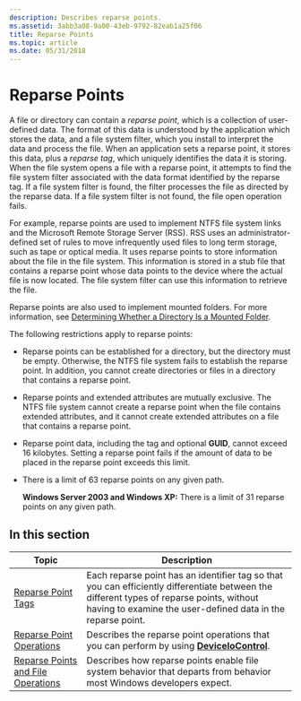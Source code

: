 ```yaml
---
description: Describes reparse points.
ms.assetid: 3abb3a08-9a00-43eb-9792-82eab1a25f06
title: Reparse Points
ms.topic: article
ms.date: 05/31/2018
---
```


# Reparse Points

A file or directory can contain a *reparse point*, which is a collection of user-defined data. The format of this data is understood by the application which stores the data, and a file system filter, which you install to interpret the data and process the file. When an application sets a reparse point, it stores this data, plus a *reparse tag*, which uniquely identifies the data it is storing. When the file system opens a file with a reparse point, it attempts to find the file system filter associated with the data format identified by the reparse tag. If a file system filter is found, the filter processes the file as directed by the reparse data. If a file system filter is not found, the file open operation fails.

For example, reparse points are used to implement NTFS file system links and the Microsoft Remote Storage Server (RSS). RSS uses an administrator-defined set of rules to move infrequently used files to long term storage, such as tape or optical media. It uses reparse points to store information about the file in the file system. This information is stored in a stub file that contains a reparse point whose data points to the device where the actual file is now located. The file system filter can use this information to retrieve the file.

Reparse points are also used to implement mounted folders. For more information, see [Determining Whether a Directory Is a Mounted Folder](determining-whether-a-directory-is-a-volume-mount-point.md).

The following restrictions apply to reparse points:

-   Reparse points can be established for a directory, but the directory must be empty. Otherwise, the NTFS file system fails to establish the reparse point. In addition, you cannot create directories or files in a directory that contains a reparse point.
-   Reparse points and extended attributes are mutually exclusive. The NTFS file system cannot create a reparse point when the file contains extended attributes, and it cannot create extended attributes on a file that contains a reparse point.
-   Reparse point data, including the tag and optional **GUID**, cannot exceed 16 kilobytes. Setting a reparse point fails if the amount of data to be placed in the reparse point exceeds this limit.
-   There is a limit of 63 reparse points on any given path.

    **Windows Server 2003 and Windows XP:** There is a limit of 31 reparse points on any given path.

## In this section



| Topic                                                                                   | Description                                                                                                                                                                                                        |
|-----------------------------------------------------------------------------------------|--------------------------------------------------------------------------------------------------------------------------------------------------------------------------------------------------------------------|
| [Reparse Point Tags](reparse-point-tags.md)<br/>                                 | Each reparse point has an identifier tag so that you can efficiently differentiate between the different types of reparse points, without having to examine the user-defined data in the reparse point.<br/> |
| [Reparse Point Operations](reparse-point-operations.md)<br/>                     | Describes the reparse point operations that you can perform by using [**DeviceIoControl**](/windows/desktop/api/ioapiset/nf-ioapiset-deviceiocontrol).<br/>                                                                                       |
| [Reparse Points and File Operations](reparse-points-and-file-operations.md)<br/> | Describes how reparse points enable file system behavior that departs from behavior most Windows developers expect.<br/>                                                                                     |



 

 

